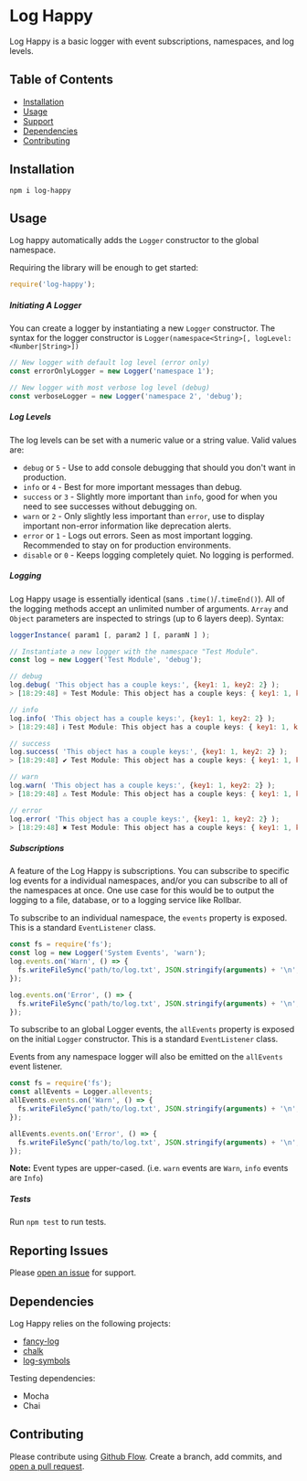 # Log Happy

Log Happy is a basic logger with event subscriptions, namespaces, and log levels.

## Table of Contents

- [Installation](#installation)
- [Usage](#usage)
- [Support](#support)
- [Dependencies](#dependencies)
- [Contributing](#contributing)

## Installation

```npm i log-happy```

## Usage
Log happy automatically adds the `Logger` constructor to the global namespace.

Requiring the library will be enough to get started:
```javascript
require('log-happy');
```

##### Initiating A Logger
You can create a logger by instantiating a new `Logger` constructor. 
The syntax for the logger constructor is `Logger(namespace<String>[, logLevel:<Number|String>])`

```javascript
// New logger with default log level (error only)
const errorOnlyLogger = new Logger('namespace 1');

// New logger with most verbose log level (debug)
const verboseLogger = new Logger('namespace 2', 'debug');
```

##### Log Levels
The log levels can be set with a numeric value or a string value. Valid values are:
- `debug` or `5` - Use to add console debugging that should you don't want in production.
- `info` or `4` - Best for more important messages than debug.
- `success` or `3` - Slightly more important than `info`, good for when you need to see successes without debugging on.
- `warn` or `2` - Only slightly less important than `error`, use to display important non-error information like 
deprecation alerts.
- `error` or `1` - Logs out errors. Seen as most important logging. Recommended to stay on for production environments.
- `disable` or `0` - Keeps logging completely quiet. No logging is performed.

##### Logging
Log Happy usage is essentially identical (sans `.time()`/`.timeEnd()`). All of the logging methods accept an unlimited 
number of arguments. `Array` and `Object` parameters are inspected to strings (up to 6 layers deep). Syntax:
```javascript
loggerInstance( param1 [, param2 ] [, paramN ] );
```

```javascript
// Instantiate a new logger with the namespace "Test Module".
const log = new Logger('Test Module', 'debug');

// debug
log.debug( 'This object has a couple keys:', {key1: 1, key2: 2} );
> [18:29:48] ☼ Test Module: This object has a couple keys: { key1: 1, key2: 2 }

// info
log.info( 'This object has a couple keys:', {key1: 1, key2: 2} );
> [18:29:48] ℹ Test Module: This object has a couple keys: { key1: 1, key2: 2 }

// success
log.success( 'This object has a couple keys:', {key1: 1, key2: 2} );
> [18:29:48] ✔ Test Module: This object has a couple keys: { key1: 1, key2: 2 }

// warn
log.warn( 'This object has a couple keys:', {key1: 1, key2: 2} );
> [18:29:48] ⚠ Test Module: This object has a couple keys: { key1: 1, key2: 2 }

// error
log.error( 'This object has a couple keys:', {key1: 1, key2: 2} );
> [18:29:48] ✖ Test Module: This object has a couple keys: { key1: 1, key2: 2 }
``` 

##### Subscriptions
A feature of the Log Happy is subscriptions. You can subscribe to specific log events for a individual namespaces, and/or
you can subscribe to all of the namespaces at once. One use case for this would be to output the logging to a file, database, 
or to a logging service like Rollbar.

To subscribe to an individual namespace, the `events` property is exposed. This is a standard `EventListener` class.
```javascript
const fs = require('fs');
const log = new Logger('System Events', 'warn');
log.events.on('Warn', () => {
  fs.writeFileSync('path/to/log.txt', JSON.stringify(arguments) + '\n', {flag: 'a'});
});

log.events.on('Error', () => {
  fs.writeFileSync('path/to/log.txt', JSON.stringify(arguments) + '\n', {flag: 'a'});
});
```

To subscribe to an global Logger events, the `allEvents` property is exposed on the initial `Logger` constructor. 
This is a standard `EventListener` class.

Events from any namespace logger will also be emitted on the `allEvents` event listener.
```javascript
const fs = require('fs');
const allEvents = Logger.allevents;
allEvents.events.on('Warn', () => {
  fs.writeFileSync('path/to/log.txt', JSON.stringify(arguments) + '\n', {flag: 'a'});
});

allEvents.events.on('Error', () => {
  fs.writeFileSync('path/to/log.txt', JSON.stringify(arguments) + '\n', {flag: 'a'});
});
```

**Note:** Event types are upper-cased. (i.e. `warn` events are `Warn`, `info` events are `Info`)

##### Tests

Run `npm test` to run tests.

## Reporting Issues
Please [open an issue](https://github.com/crash83k/log-happy/issues/new) for support.

## Dependencies
Log Happy relies on the following projects:
- [fancy-log](https://github.com/js-cli/fancy-log)
- [chalk](https://github.com/chalk/chalk)
- [log-symbols](https://github.com/sindresorhus/log-symbols)

Testing dependencies:
- Mocha
- Chai

## Contributing

Please contribute using [Github Flow](https://guides.github.com/introduction/flow/). Create a branch, add commits, and [open a pull request](https://github.com/fraction/readme-boilerplate/compare/).
